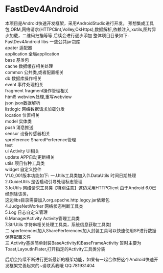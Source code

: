 # FastDev4Android
本项目是Android快速开发框架，采用AndroidStudio进行开发。 
预想集成工具包,ORM,网络请求(HTTPClint,Volley,OkHttps),数据解析,依赖注入,xutils,图片异步加载，二维码扫描等等
后续会进行逐步添加
整体项目目录如下:
FastDev4Android
libs	一些公共jar包库<br/>
apater        	适配器<br/>
application   	全局application<br/>
base          	基类包<br/>
cache         	数据缓存相关处理<br/>
common        	公共类,或者配置相关<br/>
db            	数据库操作相关<br/>
event         	事件处理相关<br/>
fragment      	fragment操作管理相关<br/>
html5         	webview处理,重写webview<br/>
json          	json数据解析<br/>
listlogic     	网络数据请求加载分发<br/>
location      	位置相关<br/>
model         	实体类<br/>
push          	消息推送<br/>
sensor        	设备传感器相关<br/>
spreference   	SharedPerference管理<br/>
test          	<br/>
ui            	Activity UI相关<br/>
update        	APP自动更新相关<br/>
utils         	项目各种工具类<br/>
widget        	自定义控件<br/>
V1.0_001版本功能如下:
一.Utils工具类加入(1.DataUtils 时间日期处理<br/>
2.GuideUtils 是否启动引导处理标志管理<br/>
3.IoUtils 网络请求工具类【特别注意】这边采用HTTPClient 由于Android 6.0已经删除该类，<br/>
  这边libs目录需要加入org.apache.http.legcy.jar依赖包<br/>
 4.JudgeNetWorker 网络状态判断工具类<br/>
5.Log 日志自定义管理<br/>
6.ManagerActivity Activity管理工具类<br/>
7.StrUtils 字符串相关处理工具类，系统信息获取工具类)<br/>
二.sperferences加入SharePerferences加入封装工具可以快速使用SP进行数据保存配置文件<br/>
三.Activity基类简单封装BaseActivity和BaseFrameActivity 暂时主要为Toast,LayoutInFlater,打开指定的Activity工具类分装<br/>


后期会持续不断进行更新最新的框架功能，如果有一起合作把这个Android快速开发框架完善起来的~请联系我哦
QQ:781931404
              

